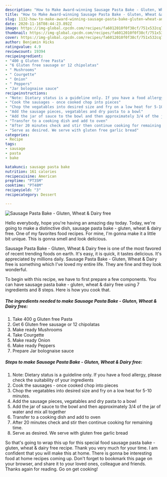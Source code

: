 ```yaml
---
description: "How to Make Award-winning Sausage Pasta Bake - Gluten, Wheat &amp;amp; Dairy free"
title: "How to Make Award-winning Sausage Pasta Bake - Gluten, Wheat &amp;amp; Dairy free"
slug: 1132-how-to-make-award-winning-sausage-pasta-bake-gluten-wheat-and-amp-dairy-free
date: 2020-11-16T08:44:23.892Z
image: https://img-global.cpcdn.com/recipes/fa6012010f0f38cf/751x532cq70/sausage-pasta-bake-gluten-wheat-dairy-free-recipe-main-photo.jpg
thumbnail: https://img-global.cpcdn.com/recipes/fa6012010f0f38cf/751x532cq70/sausage-pasta-bake-gluten-wheat-dairy-free-recipe-main-photo.jpg
cover: https://img-global.cpcdn.com/recipes/fa6012010f0f38cf/751x532cq70/sausage-pasta-bake-gluten-wheat-dairy-free-recipe-main-photo.jpg
author: Benjamin Hicks
ratingvalue: 4.9
reviewcount: 19394
recipeingredient:
- "400 g Gluten free Pasta"
- "6 Gluten free sausage or 12 chipolatas"
- " Mushrooms"
- " Courgette"
- " Onion"
- " Peppers"
- "Jar bolognaise sauce"
recipeinstructions:
- "Note: Dietary status is a guideline only. If you have a food allergy, please check the suitability of your ingredients"
- "Cook the sausages - once cooked chop into pieces"
- "Chop the vegatables into desired size and fry on a low heat for 5-10 minutes."
- "Add the sausage pieces, vegatables and dry pasta to a bowl"
- "Add the jar of sauce to the bowl and then approximately 3/4 of the jar of water and mix all together"
- "Transfer to a cooking dish and add to oven"
- "After 20 minutes check and stir then continue cooking for remaining time."
- "Serve as desired. We serve with gluten free garlic bread"
categories:
- Recipe
tags:
- sausage
- pasta
- bake

katakunci: sausage pasta bake 
nutrition: 161 calories
recipecuisine: American
preptime: "PT35M"
cooktime: "PT48M"
recipeyield: "3"
recipecategory: Dessert

---
```



![Sausage Pasta Bake - Gluten, Wheat &amp; Dairy free](https://img-global.cpcdn.com/recipes/fa6012010f0f38cf/751x532cq70/sausage-pasta-bake-gluten-wheat-dairy-free-recipe-main-photo.jpg)

Hello everybody, hope you're having an amazing day today. Today, we're going to make a distinctive dish, sausage pasta bake - gluten, wheat &amp; dairy free. One of my favorites food recipes. For mine, I'm gonna make it a little bit unique. This is gonna smell and look delicious.



Sausage Pasta Bake - Gluten, Wheat &amp; Dairy free is one of the most favored of recent trending foods on earth. It's easy, it is quick, it tastes delicious. It's appreciated by millions daily. Sausage Pasta Bake - Gluten, Wheat &amp; Dairy free is something which I've loved my entire life. They are fine and they look wonderful.


To begin with this recipe, we have to first prepare a few components. You can have sausage pasta bake - gluten, wheat &amp; dairy free using 7 ingredients and 8 steps. Here is how you cook that.

<!--inarticleads1-->

##### The ingredients needed to make Sausage Pasta Bake - Gluten, Wheat &amp; Dairy free:

1. Take 400 g Gluten free Pasta
1. Get 6 Gluten free sausage or 12 chipolatas
1. Make ready  Mushrooms
1. Take  Courgette
1. Make ready  Onion
1. Make ready  Peppers
1. Prepare Jar bolognaise sauce




<!--inarticleads2-->

##### Steps to make Sausage Pasta Bake - Gluten, Wheat &amp; Dairy free:

1. Note: Dietary status is a guideline only. If you have a food allergy, please check the suitability of your ingredients
1. Cook the sausages - once cooked chop into pieces
1. Chop the vegatables into desired size and fry on a low heat for 5-10 minutes.
1. Add the sausage pieces, vegatables and dry pasta to a bowl
1. Add the jar of sauce to the bowl and then approximately 3/4 of the jar of water and mix all together
1. Transfer to a cooking dish and add to oven
1. After 20 minutes check and stir then continue cooking for remaining time.
1. Serve as desired. We serve with gluten free garlic bread




So that's going to wrap this up for this special food sausage pasta bake - gluten, wheat &amp; dairy free recipe. Thank you very much for your time. I am confident that you will make this at home. There is gonna be interesting food at home recipes coming up. Don't forget to bookmark this page on your browser, and share it to your loved ones, colleague and friends. Thanks again for reading. Go on get cooking!
